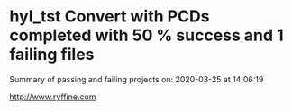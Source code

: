 # hyl_tst Convert with PCDs completed with 50 % success and 1 failing files

Summary of passing and failing projects on: 2020-03-25 at 14:06:19

http://www.ryffine.com
